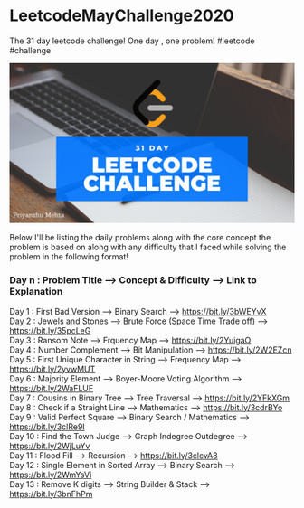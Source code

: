 # LeetcodeMayChallenge2020
The 31 day leetcode challenge! One day , one problem! #leetcode #challenge

![](img.png)

Below I'll be listing the daily problems along with the core concept the problem is based on along with any difficulty that I faced while solving the problem in the following format!

### Day n : Problem Title --> Concept & Difficulty --> Link to Explanation

Day 1 : First Bad Version --> Binary Search --> https://bit.ly/3bWEYvX <br/>
Day 2 : Jewels and Stones --> Brute Force (Space Time Trade off) --> https://bit.ly/35pcLeG <br/>
Day 3 : Ransom Note --> Frquency Map --> https://bit.ly/2YuigaO <br/>
Day 4 : Number Complement --> Bit Manipulation --> https://bit.ly/2W2EZcn <br/>
Day 5 : First Unique Character in String --> Frequency Map --> https://bit.ly/2yvwMUT <br/>
Day 6 : Majority Element --> Boyer-Moore Voting Algorithm --> https://bit.ly/2WaFLUF <br />
Day 7 : Cousins in Binary Tree --> Tree Traversal --> https://bit.ly/2YFkXGm <br/>
Day 8 : Check if a Straight Line --> Mathematics --> https://bit.ly/3cdrBYo <br/>
Day 9 : Valid Perfect Square --> Binary Search / Mathematics --> https://bit.ly/3clRe9I <br/>
Day 10 : Find the Town Judge --> Graph Indegree Outdegree --> https://bit.ly/2WjLuYv <br/>
Day 11 : Flood Fill --> Recursion --> https://bit.ly/3clcvA8 <br/>
Day 12 : Single Element in Sorted Array --> Binary Search --> https://bit.ly/2WmYsVi <br/>
Day 13 : Remove K digits --> String Builder & Stack --> https://bit.ly/3bnFhPm <br/>
